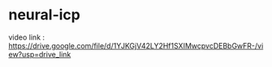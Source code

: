 # neural-icp
video link : https://drive.google.com/file/d/1YJKGjV42LY2Hf1SXIMwcpvcDEBbGwFR-/view?usp=drive_link

